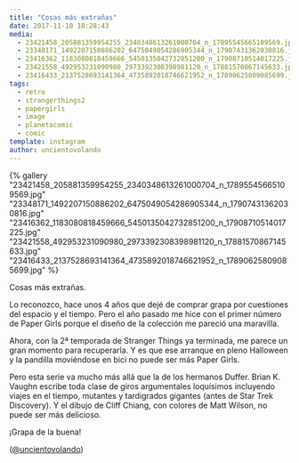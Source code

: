 ```yaml
---
title: "Cosas más extrañas"
date: 2017-11-10 10:28:43
media: 
  - 23421458_205881359954255_2340348613261000704_n_17895545665109569.jpg
  - 23348171_1492207150886202_6475049054286905344_n_17907431362030816.jpg
  - 23416362_1183080818459666_5450135042732851200_n_17908710514017225.jpg
  - 23421558_492953231090980_2973392308398981120_n_17881570867145633.jpg
  - 23416433_2137528693141364_4735892018746621952_n_17890625809085699.jpg
tags: 
  - retro
  - strangerthings2
  - papergirls
  - image
  - planetacomic
  - comic
template: instagram
author: uncientovolando
---
```


{% gallery "23421458_205881359954255_2340348613261000704_n_17895545665109569.jpg" "23348171_1492207150886202_6475049054286905344_n_17907431362030816.jpg" "23416362_1183080818459666_5450135042732851200_n_17908710514017225.jpg" "23421558_492953231090980_2973392308398981120_n_17881570867145633.jpg" "23416433_2137528693141364_4735892018746621952_n_17890625809085699.jpg" %}

Cosas más extrañas.

Lo reconozco, hace unos 4 años que dejé de comprar grapa por cuestiones del espacio y el tiempo. Pero el año pasado me hice con el primer número de Paper Girls porque el diseño de la colección me pareció una maravilla.

Ahora, con la 2ª temporada de Stranger Things ya terminada, me parece un gran momento para recuperarla. Y es que ese arranque en pleno Halloween y la pandilla moviéndose en bici no puede ser más Paper Girls.

Pero esta serie va mucho más allá que la de los hermanos Duffer. Brian K. Vaughn escribe toda clase de giros argumentales loquísimos incluyendo viajes en el tiempo, mutantes y tardigrados gigantes (antes de Star Trek Discovery). Y el dibujo de Cliff Chiang, con colores de Matt Wilson, no puede ser más delicioso.

¡Grapa de la buena!

([@uncientovolando](https://instagram.com/uncientovolando))
